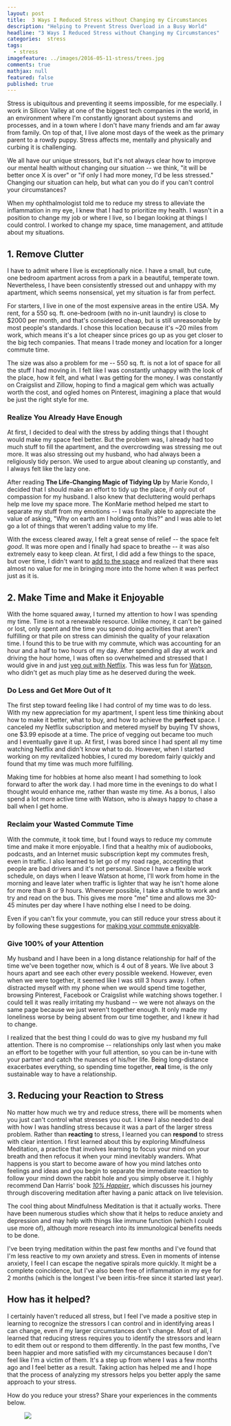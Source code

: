 ```yaml
---
layout: post
title:  3 Ways I Reduced Stress without Changing my Circumstances
description: "Helping to Prevent Stress Overload in a Busy World"
headline: "3 Ways I Reduced Stress without Changing my Circumstances"
categories:  stress
tags: 
  - stress
imagefeature: ../images/2016-05-11-stress/trees.jpg
comments: true
mathjax: null
featured: false
published: true
---
```

Stress is ubiquitous and preventing it seems impossible, for me especially. I work in Silicon Valley at one of the biggest tech companies in the world, in an environment where I'm constantly ignorant about systems and processes, and in a town where I don't have many friends and am far away from family. On top of that, I live alone most days of the week as the primary parent to a rowdy puppy. Stress affects me, mentally and physically and curbing it is challenging.

We all have  our unique stressors, but it's not always clear how to improve our mental health without changing our situation -- we think, "it will be better once X is over" or "if only I had more money, I'd be less stressed." Changing our situation can help, but what can you do if you can't control your circumstances?

When my ophthalmologist told me to reduce my stress to alleviate the inflammation in my eye, I knew that I had to prioritize my health. I wasn't in a position to change my job or where I live, so I began looking at things I could control. I worked to change my space, time management, and attitude about my situations.

## 1. Remove Clutter
I have to admit where I live is exceptionally nice. I have a small, but cute, one bedroom apartment across from a park in a beautiful, temperate town. Nevertheless, I have been consistently stressed out and unhappy with my apartment, which seems nonsensical, yet my situation is far from perfect.

For starters, I live in one of the most expensive areas in the entire USA. My rent, for a 550 sq. ft. one-bedroom (with no in-unit laundry) is close to $2000 per month, and that's considered cheap, but is still unreasonable by most people's standards. I chose this location because it's ~20 miles from work, which means it's a lot cheaper since prices go up as you get closer to the big tech companies. That means I trade money and location for a longer commute time. 

The size was also a problem for me -- 550 sq. ft. is not a lot of space for all the stuff I had moving in. I felt like I was constantly unhappy with the look of the place, how it felt, and what I was getting for the money. I was constantly on Craigslist and Zillow, hoping to find a magical gem which was actually worth the cost, and ogled homes on Pinterest, imagining a place that would be just the right style for me.

### Realize You Already Have Enough
At first, I decided to deal with the stress by adding things that I thought would make my space feel better. But the problem was, I already had too much stuff to fill the apartment, and the overcrowding was stressing me out more. It was also stressing out my husband, who had always been a religiously tidy person. We used to argue about cleaning up constantly, and I always felt like the lazy one.

After reading **The Life-Changing Magic of Tidying Up** by Marie Kondo, I decided that I should make an effort to tidy up the place, if only out of compassion for my husband. I also knew that decluttering would perhaps help me love my space more. The KonMarie method helped me start to separate my stuff from my emotions -- I was finally able to appreciate the value of asking, "Why on earth am I holding onto this?" and I was able to let go a lot of things that weren't adding value to my life.

With the excess cleared away, I felt a great sense of relief -- the space felt *good*. It was more open and I finally had space to breathe -- it was also extremely easy to keep clean. At first, I did add a few things to the space, but over time, I didn't want to [add to the space](http://dontshootthealbatross.com/minimalism/similicity-sophistication) and realized that there was almost no value for me in bringing more into the home when it was perfect just as it is.

## 2. Make Time and Make it Enjoyable
With the home squared away, I turned my attention to how I was spending my time. Time is not a renewable resource. Unlike money, it can't be gained or lost, only spent and the time you spend doing activities that aren't fulfilling or that pile on stress can diminish the quality of your relaxation time. I found this to be true with my commute, which was accounting for an hour and a half to two hours of my day. After spending all day at work and driving the hour home, I was often so overwhelmed and stressed that I would give in and just [veg out with Netflix](http://dontshootthealbatross.com/minimalism/hobbies/lifestlye/netflix-sabbatical). This was less fun for [Watson](https://www.instagram.com/elementary_cardi/), who didn't get as much play time as he deserved during the week.

### Do Less and Get More Out of It
The first step toward feeling like I had control of my time was to do less. With my new appreciation for my apartment, I spent less time thinking about how to make it better, what to buy, and how to achieve the **perfect** space. I canceled my Netflix subscription and metered myself by buying TV shows, one $3.99 episode at a time. The price of vegging out became too much and I eventually gave it up. At first, I was bored since I had spent all my time watching Netflix and didn't know what to do. However, when I started working on my revitalized hobbies, I cured my boredom fairly quickly and found that my time was much
more fulfilling.

Making time for hobbies at home also meant I had something to look forward to after the work day. I had more time in the evenings to do what I thought would enhance me, rather than waste my time. As a bonus,  I also spend a lot more active time with Watson, who is always happy to chase a ball when I get home.

### Reclaim your  Wasted Commute Time
With the commute, it took time, but I found ways to reduce my commute time and make it more enjoyable. I find that a healthy mix of audiobooks, podcasts, and an Internet music subscription kept my commutes fresh, even in traffic. I also learned to let go of my road rage, accepting that people are bad drivers and it's not personal. Since I have a flexible work schedule, on days when I leave Watson at home, I'll work from home in the morning and leave later when traffic is lighter that way he isn't home alone for more than 8 or 9 hours. Whenever possible, I take a shuttle to work and try and read on the bus. This gives me more "me" time and allows me 30-45 minutes per day where I have nothing else I need to be doing. 

Even if you can't fix your commute, you can still reduce your stress about it by following these suggestions for [making your commute enjoyable](http://www.autoinsurancecenter.com/6-ways-to-reduce-commuter-stress.htm).

### Give 100% of your Attention
My husband and I have been in a long distance relationship for half of the time we've been together now, which is 4 out of 8 years. We live about 3 hours apart and see each other every possible weekend. However, even when we were together, it seemed like I was still 3 hours away. I often distracted myself with my phone when we would spend time together, browsing Pinterest, Facebook or Craigslist while watching shows together. I could tell it was really irritating my husband -- we were not always on the same page because we just weren't together enough. It only made my loneliness worse by being absent from our time together, and I knew it had to change.

I realized that the best thing I could do was to give my husband my full attention. There is no compromise -- relationships only last when you make an effort to be together with your full attention, so you can be in-tune with your partner and catch the nuances of his/her life. Being long-distance exacerbates everything, so spending time together, **real** time, is the only sustainable way to have a relationship.

## 3. Reducing your Reaction to Stress
No matter how much we try and reduce stress, there will be moments when you just can't control what stresses you out. I knew I also needed to deal with how I was handling stress because it was a part of the larger stress problem. Rather than **reacting** to stress, I learned you can **respond** to stress with clear intention. I first learned about this by exploring Mindfulness Meditation, a practice that involves learning to focus your mind on your breath and then refocus it when your mind inevitably wanders. What happens is you start to become aware of how you mind latches onto feelings and ideas and you begin to separate the immediate reaction to follow your mind down the rabbit hole and you simply observe it. I highly recommend Dan Harris' book [*10% Happier*](https://www.goodreads.com/book/show/18505796-10-happier?from_new_nav=true&ac=1&from_search=true), which discusses his journey through discovering meditation after having a panic attack on live television.

The cool thing about Mindfulness Meditation is that it actually works. There have been numerous studies which show that it helps to reduce anxiety and depression and may help with things like immune function (which I could use more of), although more research into its immunological benefits needs to be done.

I've been trying meditation within the past few months and I've found that I'm less reactive to my own anxiety and stress. Even in moments of intense anxiety, I feel I can escape the negative spirals more quickly. It might be a complete coincidence, but I've also been free of inflammation in my eye for 2 months (which is the longest I've been iritis-free since it started last year). 

## How has it helped?
I certainly haven't reduced all stress, but I feel I've made a positive step in learning to recognize the stressors I can control and in identifying areas I can change, even if my larger circumstances don't change. Most of all, I learned that reducing stress requires you to identify the stressors and learn to edit them out or respond to them differently. In the past few months, I've been happier and more satisfied with my circumstances because I don't feel like I'm a victim of them. It's a step up from where I was a few months ago and I feel better as a result. Taking action has helped me and I hope that the process of analyzing my stressors helps you better apply the same approach to your stress. 

How do you reduce your stress? Share your experiences in the comments below.


<figure>
	<a href="{{ site.url }}/images/2016-05-11-stress/stress-reduce.jpg"><img src="{{ site.url }}/images/2016-05-11-stress/stress-reduce.jpg"></a>
</figure>
